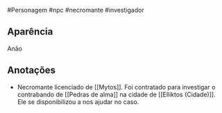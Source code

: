 #Personagem #npc #necromante #investigador 

## Aparência
Anão

## Anotações
- Necromante licenciado de [[Mytos]]. Foi contratado para investigar o contrabando de [[Pedras de alma]] na cidade de [[Elliktos (Cidade)]]. Ele se disponibilizou a nos ajudar no caso.